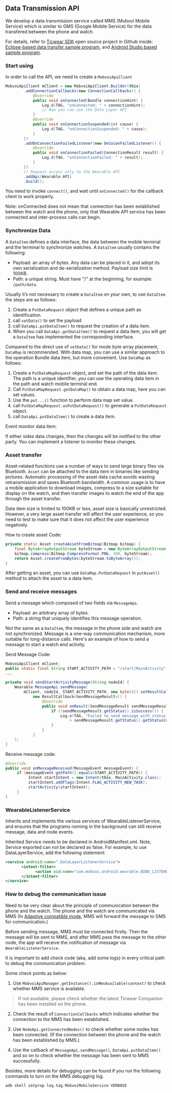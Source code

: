 ## Data Transmission API

We develop a data transmission service called MMS (Mobvoi Mobile Service) which is similar to GMS (Google Mobile Service) for the data transfered between the phone and watch.

For details, refer to [Ticwear SDK][ticwear-sdk] open source project in Github inside: [Eclipse-based data transfer sample program][mms-demo-eclipse], and [Android Studio based sample program][mms-demo-as].

### Start using

In order to call the API, we need to create a `MobvoiApiClient`

``` Java
MobvoiApiClient mClient = new MobvoiApiClient.Builder(this)
        .addConnectionCallbacks(new ConnectionCallbacks() {
            @Override
            public void onConnected(Bundle connectionHint) {
                Log.d(TAG, "onConnected: " + connectionHint);
                // Now you can use the Data Layer API
            }
            @Override
            public void onConnectionSuspended(int cause) {
                Log.d(TAG, "onConnectionSuspended: " + cause);
            }
        })
        .addOnConnectionFailedListener(new OnCoionFailedListener() {
            @Override
            public void onConnectionFailed(ConnectionResult result) {
                Log.d(TAG, "onConnectionFailed: " + result);
            }
        })
        // Request access only to the Wearable API
        .addApi(Wearable.API)
        .build();
```

You need to invoke `connect()`, and wait until `onConnected()` for the callback client to work properly.

Note: onConnected does not mean that connection has been established between the watch and the phone, only that Wearable API service has been connected and inter-process calls can begin.

### Synchronize Data

A `DataItem` defines a data interface, the data between the mobile terminal and the terminal to synchronize watches. A `DataItem` usually contains the following:

* Payload: an array of bytes. Any data can be placed in it, and adopt its own serialization and de-serialization method. Payload size limit is 100KB.
* Path: a unique string. Must have "/" at the beginning, for example: `/path/data`.

Usually it’s not necessary to create a `DataItem` on your own, to use `DataItem` the steps are as follows:

1. Create a `PutDataRequest` object that defines a unique path as identification.
2. call `setData()` to set the payload
3. call `DataApi.putDataItem()` to request the creation of a data item.
4. When you call `DataApi.getDataItem()` to request a data item, you will get a `DataItem` has implemented the corresponding interface.

Compared to the direct use of `setData()` for mode byte array placement, `DataMap` is recommended. With data map, you can use a similar approach to the operation Bundle data item, but more convenient. Use `DataMap` as follows:

1. Create a `PutDataMapRequest` object, and set the path of the data item. The path is a unique identifier, you can use the operating data item in the path and watch mobile terminal end.
2. Call `PutDataMapRequest.getDataMap()` to obtain a data map, here you can set values.
3. Use the `put...()` function to perform data map set value.
4. call `PutDataMapRequest.asPutDataRequest()` to generate a `PutDataRequest` object.
5. call `DataApi.putDataItem()` to create a data item.

Event monitor data item:

If either sides data changes, then the changes will be notified to the other party. You can implement a listener to monitor these changes.

### Asset transfer
Asset-related functions use a number of ways to send large binary files via Bluetooth. `Asset` can be attached to the data item in binaries like sending pictures. Automatic processing of the asset data cache avoids wasting retransmission and saves Bluetooth bandwidth. A common usage is to have a mobile application to download images, compress to a size suitable for display on the watch, and then transfer images to watch the end of the app through the asset transfer.

Data item size is limited to 100KB or less, asset size is basically unrestricted. However, a very large asset transfer will affect the user experience, so you need to test to make sure that it does not affect the user experience negatively.

How to create asset Code:
``` Java
private static Asset createAssetFromBitmap(Bitmap bitmap) {
    final ByteArrayOutputStream byteStream = new ByteArrayOutputStream();
    bitmap.compress(Bitmap.CompressFormat.PNG, 100, byteStream);
    return Asset.createFromBytes(byteStream.toByteArray());
}
```
After getting an asset, you can use `DataMap.PutDataRequest` in `putAsset()` method to attach the asset to a data item.

### Send and receive messages

Send a message which composed of two fields via `MessageApi`.

* Payload: an arbitrary array of bytes.
* Path: a string that uniquely identifies this message operation.

Not the same as a `DataItem`, the message in the phone side and watch are not synchronized. Message is a one-way communication mechanism, more suitable for long-distance calls. Here's an example of how to send a message to start a watch end activity.

Send Message Code:

``` Java
MobvoiApiClient mClient;
public static final String START_ACTIVITY_PATH = "/start/MainActivity";
...

private void sendStartActivityMessage(String nodeId) {
    Wearable.MessageApi.sendMessage(
        mClient, nodeId, START_ACTIVITY_PATH, new byte[0]).setResultCallback(
            new ResultCallback<SendMessageResult>() {
                @Override
                public void onResult(SendMessageResult sendMessageResult) {
                    if (!sendMessageResult.getStatus().isSuccess()) {
                        Log.e(TAG, "Failed to send message with status code: "
                            + sendMessageResult.getStatus().getStatusCode());
                    }
                }
            }
    );
}
```

Receive message code:

``` Java
@Override
public void onMessageReceived(MessageEvent messageEvent) {
     if (messageEvent.getPath().equals(START_ACTIVITY_PATH)) {
          Intent startIntent = new Intent(this, MainActivity.class);
          startIntent.addFlags(Intent.FLAG_ACTIVITY_NEW_TASK);
          startActivity(startIntent);
     }
}
```

### WearableListenerService

Inherits and implements the various services of WearableListenerService, and ensures that the programs running in the background can still receive message, data and node events.

Inherited Service needs to be declared in AndroidManifest.xml. Note, Service exported can not be declared as false. For example, to use DataLayerService, add the following statement:

``` xml
<service android:name=".DataLayerListenerService">
       <intent-filter>
             <action oid:name="com.mobvoi.android.wearable.BIND_LISTENER" />
       </intent-filter>
</service>
```

### <a id="debug-wearable-api"></a>How to debug the communication issue

Need to be very clear about the principle of communication between the phone and the watch. The phone and the watch are communicated via MMS (In [Adaptive compatible mode][compat-mode], MMS will forward the message to GMS for communication.)

Before sending message, MMS must be connected firstly. Then the message will be sent to MMS, and after MMS pass the message to the other node, the app will receive the notification of message via `WearableListenerService`.

It is important to add check code (aka, add some logs) in every critical path to debug the communication problem.

Some check points as below:

1. Use `MobvoiApiManager.getInstance().isMmsAvailable(context)` to check whether MMS service is available.

  > If not available, please check whether the latest Ticwear Companion has been installed on the phone.

2. Check the result of `ConnectionCallbacks` which indicates whether the connection to the MMS has been established.

3. Use `NodeApi.getConnectedNodes()` to check whether some nodes has been connected. (If the connection between the phone and the watch has been established by MMS.)

4. Use the callback of `MessageApi.sendMessage()`, `DataApi.putDataItem()` and so on to check whether the message has been sent to MMS successfully.

Besides, more details for debugging can be found if you run the following commands to turn on the MMS debugging log.

``` shell
adb shell setprop log.tag.MobvoiMobileService VERBOSE
```

[ticwear-sdk]: https://github.com/ticwear/sdk
[mms-demo-eclipse]: https://github.com/ticwear/sdk/tree/master/sample/eclipse/DataLayer
[mms-demo-as]: https://github.com/ticwear/sdk/tree/master/sample/android-studio/DataLayer
[compat-mode]: http://developer.chumenwenwen.com/en/v2/doc/ticwear/gms-compat
